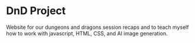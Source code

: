 # DnD Project
Website for our dungeons and dragons session recaps and to teach myself how to work with javascript, HTML, CSS, and AI image generation.
